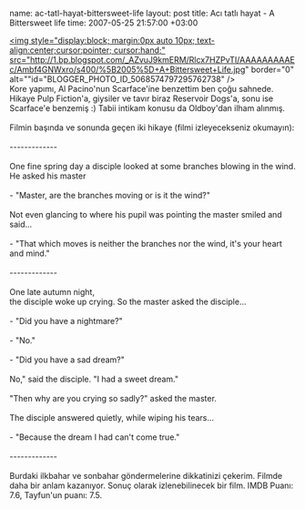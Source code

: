 name: ac-tatl-hayat-bittersweet-life
layout: post
title: Acı tatlı hayat - A Bittersweet life
time: 2007-05-25 21:57:00 +03:00

<a href="http://1.bp.blogspot.com/_AZvuJ9kmERM/Rlcx7HZPvTI/AAAAAAAAAEc/Ambf4GNWxro/s1600-h/%5B2005%5D+A+Bittersweet+Life.jpg"><img style="display:block; margin:0px auto 10px; text-align:center;cursor:pointer; cursor:hand;" src="http://1.bp.blogspot.com/_AZvuJ9kmERM/Rlcx7HZPvTI/AAAAAAAAAEc/Ambf4GNWxro/s400/%5B2005%5D+A+Bittersweet+Life.jpg" border="0" alt=""id="BLOGGER_PHOTO_ID_5068574797295762738" /></a><br />Kore yapımı, Al Pacino'nun Scarface'ine benzettim ben çoğu sahnede. Hikaye Pulp Fiction'a, giysiler ve tavır biraz Reservoir Dogs'a, sonu ise Scarface'e benzemiş :) Tabii intikam konusu da Oldboy'dan ilham alınmış.<br /><br />Filmin başında ve sonunda geçen iki hikaye (filmi izleyecekseniz okumayın):<br /><br />-------------<br /><br />One fine spring day a disciple looked at some branches blowing in the wind. He asked his master<br /><br />- "Master, are the branches moving or is it the wind?"<br /><br />Not even glancing to where his pupil was pointing the master smiled and said...<br /><br />- "That which moves is neither the branches nor the wind, it's your heart and mind."<br /><br />-------------<br /><br />One late autumn night,<br /> the disciple woke up crying. So the master asked the disciple...<br /><br />- "Did you have a nightmare?"<br /><br />- "No."<br /><br />- "Did you have a sad dream?"<br /><br />No," said the disciple. "I had a sweet dream."<br /><br />"Then why are you crying so sadly?" asked the master.<br /><br />The disciple answered quietly, while wiping his tears...<br /><br />- "Because the dream I had can't come true."<br /><br />-------------<br /><br />Burdaki ilkbahar ve sonbahar göndermelerine dikkatinizi çekerim. Filmde daha bir anlam kazanıyor. Sonuç olarak izlenebilinecek bir film. IMDB Puanı: 7.6, Tayfun'un puanı: 7.5.
